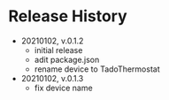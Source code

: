 # Release History

* 20210102, v.0.1.2
	* initial release
	* adit package.json
	* rename device to TadoThermostat
* 20210102, v.0.1.3
	* fix device name 
